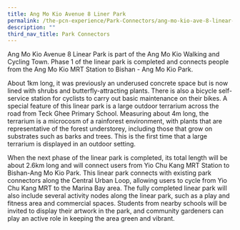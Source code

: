 ```yaml
---
title: Ang Mo Kio Avenue 8 Liner Park
permalink: /the-pcn-experience/Park-Connectors/ang-mo-kio-ave-8-linear-park
description: ""
third_nav_title: Park Connectors
---
```

Ang Mo Kio Avenue 8 Linear Park is part of the Ang Mo Kio Walking and Cycling Town. Phase 1 of the linear park is completed and connects people from the Ang Mo Kio MRT Station to Bishan - Ang Mo Kio Park.

About 1km long, it was previously an underused concrete space but is now lined with shrubs and butterfly-attracting plants. There is also a bicycle self-service station for cyclists to carry out basic maintenance on their bikes.  A special feature of this linear park is a large outdoor terrarium across the road from Teck Ghee Primary School. Measuring about 4m long, the terrarium is a microcosm of a rainforest environment, with plants that are representative of the forest understorey, including those that grow on substrates such as barks and trees. This is the first time that a large terrarium is displayed in an outdoor setting.

When the next phase of the linear park is completed, its total length will be about 2.6km long and will connect users from Yio Chu Kang MRT Station to Bishan-Ang Mo Kio Park. This linear park connects with existing park connectors along the Central Urban Loop, allowing users to cycle from Yio Chu Kang MRT to the Marina Bay area. The fully completed linear park will also include several activity nodes along the linear park, such as a play and fitness area and commercial spaces. Students from nearby schools will be invited to display their artwork in the park, and community gardeners can play an active role in keeping the area green and vibrant.


